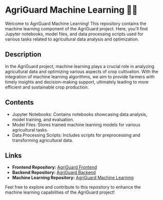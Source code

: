# AgriGuard Machine Learning 🌾🤖

Welcome to AgriGuard Machine Learning! This repository contains the machine learning component of the AgriGuard project. Here, you'll find Jupyter notebooks, model files, and data processing scripts used for various tasks related to agricultural data analysis and optimization.

## Description

In the AgriGuard project, machine learning plays a crucial role in analyzing agricultural data and optimizing various aspects of crop cultivation. With the integration of machine learning algorithms, we aim to provide farmers with timely insights and decision-making support, ultimately leading to more efficient and sustainable crop production.

## Contents

- Jupyter Notebooks: Contains notebooks showcasing data analysis, model training, and evaluation.
- Model Files: Stores trained machine learning models for various agricultural tasks.
- Data Processing Scripts: Includes scripts for preprocessing and transforming agricultural data.

## Links

- **Frontend Repository:** [AgriGuard Frontend](https://github.com/ankitmalik84/AgriGuard_Frontend)
- **Backend Repository:** [AgriGuard Backend](https://github.com/ankitmalik84/AgriGuard_backend)
- **Machine Learning Repository:** [AgriGuard Machine Learning](https://github.com/ankitmalik84/AgriGuard_ML)

Feel free to explore and contribute to this repository to enhance the machine learning capabilities of the AgriGuard project!


